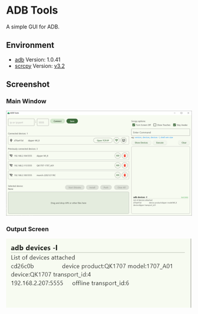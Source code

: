 # ADB Tools

A simple GUI for ADB.

## Environment

- [adb](https://developer.android.com/tools/releases/platform-tools) Version: 1.0.41
- [scrcpy](https://github.com/Genymobile/scrcpy) Version: [v3.2](https://github.com/Genymobile/scrcpy/releases/tag/v3.2)

## Screenshot

### Main Window
![img.png](.README_images/img_1.png)

### Output Screen

![img.png](.README_images/img.png)